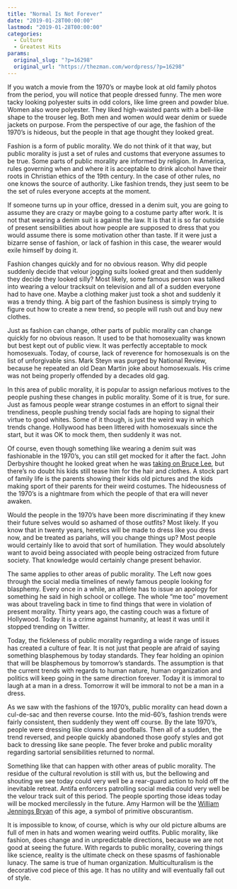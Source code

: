 ```yaml
---
title: "Normal Is Not Forever"
date: "2019-01-28T00:00:00"
lastmod: "2019-01-28T00:00:00"
categories:
  - Culture
  - Greatest Hits
params:
  original_slug: "?p=16298"
  original_url: "https://thezman.com/wordpress/?p=16298"
---
```


If you watch a movie from the 1970’s or maybe look at old family photos
from the period, you will notice that people dressed funny. The men wore
tacky looking polyester suits in odd colors, like lime green and powder
blue. Women also wore polyester. They liked high-waisted pants with a
bell-like shape to the trouser leg. Both men and women would wear denim
or suede jackets on purpose. From the perspective of our age, the
fashion of the 1970’s is hideous, but the people in that age thought
they looked great.

Fashion is a form of public morality. We do not think of it that way,
but public morality is just a set of rules and customs that everyone
assumes to be true. Some parts of public morality are informed by
religion. In America, rules governing when and where it is acceptable to
drink alcohol have their roots in Christian ethics of the 19th century.
In the case of other rules, no one knows the source of authority. Like
fashion trends, they just seem to be the set of rules everyone accepts
at the moment.

If someone turns up in your office, dressed in a denim suit, you are
going to assume they are crazy or maybe going to a costume party after
work. It is not that wearing a denim suit is against the law. It is that
it is so far outside of present sensibilities about how people are
supposed to dress that you would assume there is some motivation other
than taste. If it were just a bizarre sense of fashion, or lack of
fashion in this case, the wearer would exile himself by doing it.

Fashion changes quickly and for no obvious reason. Why did people
suddenly decide that velour jogging suits looked great and then suddenly
they decide they looked silly? Most likely, some famous person was
talked into wearing a velour tracksuit on television and all of a sudden
everyone had to have one. Maybe a clothing maker just took a shot and
suddenly it was a trendy thing. A big part of the fashion business is
simply trying to figure out how to create a new trend, so people will
rush out and buy new clothes.

Just as fashion can change, other parts of public morality can change
quickly for no obvious reason. It used to be that homosexuality was
known but best kept out of public view. It was perfectly acceptable to
mock homosexuals. Today, of course, lack of reverence for homosexuals is
on the list of unforgivable sins. Mark Steyn was purged by National
Review, because he repeated an old Dean Martin joke about homosexuals.
His crime was not being properly offended by a decades old gag.

In this area of public morality, it is popular to assign nefarious
motives to the people pushing these changes in public morality. Some of
it is true, for sure. Just as famous people wear strange costumes in an
effort to signal their trendiness, people pushing trendy social fads are
hoping to signal their virtue to good whites. Some of it though, is just
the weird way in which trends change. Hollywood has been littered with
homosexuals since the start, but it was OK to mock them, then suddenly
it was not.

Of course, even though something like wearing a denim suit was
fashionable in the 1970’s, you can still get mocked for it after the
fact. John Derbyshire thought he looked great when he was [taking on
Bruce Lee](https://www.youtube.com/watch?v=7BdJ3YR6EvM), but there’s no
doubt his kids still tease him for the hair and clothes. A stock part of
family life is the parents showing their kids old pictures and the kids
making sport of their parents for their weird costumes. The hideousness
of the 1970’s is a nightmare from which the people of that era will
never awaken.

Would the people in the 1970’s have been more discriminating if they
knew their future selves would so ashamed of those outfits? Most likely.
If you know that in twenty years, heretics will be made to dress like
you dress now, and be treated as pariahs, will you change things up?
Most people would certainly like to avoid that sort of humiliation. They
would absolutely want to avoid being associated with people being
ostracized from future society. That knowledge would certainly change
present behavior.

The same applies to other areas of public morality. The Left now goes
through the social media timelines of newly famous people looking for
blasphemy. Every once in a while, an athlete has to issue an apology for
something he said in high school or college. The whole “me too” movement
was about traveling back in time to find things that were in violation
of present morality. Thirty years ago, the casting couch was a fixture
of Hollywood. Today it is a crime against humanity, at least it was
until it stopped trending on Twitter.

Today, the fickleness of public morality regarding a wide range of
issues has created a culture of fear. It is not just that people are
afraid of saying something blasphemous by today standards. They fear
holding an opinion that will be blasphemous by tomorrow’s standards. The
assumption is that the current trends with regards to human nature,
human organization and politics will keep going in the same direction
forever. Today it is immoral to laugh at a man in a dress. Tomorrow it
will be immoral to not be a man in a dress.

As we saw with the fashions of the 1970’s, public morality can head down
a cul-de-sac and then reverse course. Into the mid-60’s, fashion trends
were fairly consistent, then suddenly they went off course. By the late
1970’s, people were dressing like clowns and goofballs. Then all of a
sudden, the trend reversed, and people quickly abandoned those goofy
styles and got back to dressing like sane people. The fever broke and
public morality regarding sartorial sensibilities returned to normal.

Something like that can happen with other areas of public morality. The
residue of the cultural revolution is still with us, but the bellowing
and shouting we see today could very well be a rear-guard action to hold
off the inevitable retreat. Antifa enforcers patrolling social media
could very well be the velour track suit of this period. The people
sporting those ideas today will be mocked mercilessly in the future. Amy
Harmon will be the [William Jennings
Bryan](https://en.wikipedia.org/wiki/William_Jennings_Bryan) of this
age, a symbol of primitive obscurantism.

It is impossible to know, of course, which is why our old picture albums
are full of men in hats and women wearing weird outfits. Public
morality, like fashion, does change and in unpredictable directions,
because we are not good at seeing the future. With regards to public
morality, covering things like science, reality is the ultimate check on
these spasms of fashionable lunacy. The same is true of human
organization. Multiculturalism is the decorative cod piece of this age.
It has no utility and will eventually fall out of style.
